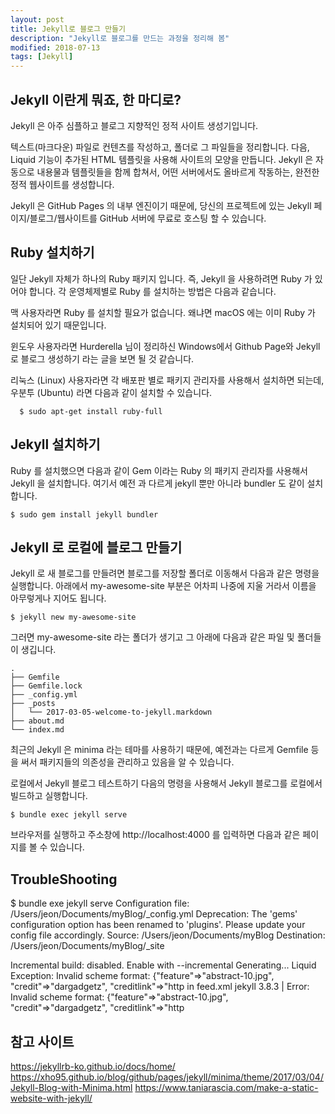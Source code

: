 ```yaml
---
layout: post
title: Jekyll로 블로그 만들기
description: "Jekyll로 블로그를 만드는 과정을 정리해 봄"
modified: 2018-07-13
tags: [Jekyll]
---
```

## Jekyll 이란게 뭐죠, 한 마디로?

Jekyll 은 아주 심플하고 블로그 지향적인 정적 사이트 생성기입니다.

텍스트(마크다운) 파일로 컨텐츠를 작성하고, 폴더로 그 파일들을 정리합니다. 다음, Liquid 기능이 추가된 HTML 템플릿을 사용해 사이트의 모양을 만듭니다. Jekyll 은 자동으로 내용물과 템플릿들을 함께 합쳐서, 어떤 서버에서도 올바르게 작동하는, 완전한 정적 웹사이트를 생성합니다.

Jekyll 은 GitHub Pages 의 내부 엔진이기 때문에, 당신의 프로젝트에 있는 Jekyll 페이지/블로그/웹사이트를 GitHub 서버에 무료로 호스팅 할 수 있습니다.

## Ruby 설치하기

일단 Jekyll 자체가 하나의 Ruby 패키지 입니다. 즉, Jekyll 을 사용하려면 Ruby 가 있어야 합니다. 각 운영체제별로 Ruby 를 설치하는 방법은 다음과 같습니다.

맥 사용자라면 Ruby 를 설치할 필요가 없습니다. 왜냐면 macOS 에는 이미 Ruby 가 설치되어 있기 때문입니다.

윈도우 사용자라면 Hurderella 님이 정리하신 Windows에서 Github Page와 Jekyll로 블로그 생성하기 라는 글을 보면 될 것 같습니다. 

리눅스 (Linux)	사용자라면 각 배포판 별로 패키지 관리자를 사용해서 설치하면 되는데, 우분투 (Ubuntu) 라면 다음과 같이 설치할 수 있습니다.

```
  $ sudo apt-get install ruby-full
```

## Jekyll 설치하기

Ruby 를 설치했으면 다음과 같이 Gem 이라는 Ruby 의 패키지 관리자를 사용해서 Jekyll 을 설치합니다. 여기서 예전 과 다르게 jekyll 뿐만 아니라 bundler 도 같이 설치합니다.

```
$ sudo gem install jekyll bundler
```

## Jekyll 로 로컬에 블로그 만들기

Jekyll 로 새 블로그를 만들려면 블로그를 저장할 폴더로 이동해서 다음과 같은 명령을 실행합니다. 아래에서 my-awesome-site 부분은 어차피 나중에 지울 거라서 이름을 아무렇게나 지어도 됩니다.


```
$ jekyll new my-awesome-site
```

그러면 my-awesome-site 라는 폴더가 생기고 그 아래에 다음과 같은 파일 및 폴더들이 생깁니다.

```
.
├── Gemfile
├── Gemfile.lock
├── _config.yml
├── _posts
│   └── 2017-03-05-welcome-to-jekyll.markdown
├── about.md
└── index.md
```

최근의 Jekyll 은 minima 라는 테마를 사용하기 때문에, 예전과는 다르게 Gemfile 등을 써서 패키지들의 의존성을 관리하고 있음을 알 수 있습니다.

로컬에서 Jekyll 블로그 테스트하기
다음의 명령을 사용해서 Jekyll 블로그를 로컬에서 빌드하고 실행합니다.

```
$ bundle exec jekyll serve
```
브라우저를 실행하고 주소창에 http://localhost:4000 를 입력하면 다음과 같은 페이지를 볼 수 있습니다.


## TroubleShooting

$ bundle exe jekyll serve
Configuration file: /Users/jeon/Documents/myBlog/_config.yml
       Deprecation: The 'gems' configuration option has been renamed to 'plugins'. Please update your config file accordingly.
            Source: /Users/jeon/Documents/myBlog
       Destination: /Users/jeon/Documents/myBlog/_site


 Incremental build: disabled. Enable with --incremental
      Generating...
  Liquid Exception: Invalid scheme format: {"feature"=>"abstract-10.jpg", "credit"=>"dargadgetz", "creditlink"=>"http in feed.xml
jekyll 3.8.3 | Error:  Invalid scheme format: {"feature"=>"abstract-10.jpg", "credit"=>"dargadgetz", "creditlink"=>"http      

## 참고 사이트
https://jekyllrb-ko.github.io/docs/home/
https://xho95.github.io/blog/github/pages/jekyll/minima/theme/2017/03/04/Jekyll-Blog-with-Minima.html
https://www.taniarascia.com/make-a-static-website-with-jekyll/


